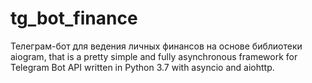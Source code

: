 # tg_bot_finance
Телеграм-бот для ведения личных финансов на основе библиотеки aiogram, that is a pretty simple
and fully asynchronous framework for Telegram Bot API written in Python 3.7 with asyncio and aiohttp.
